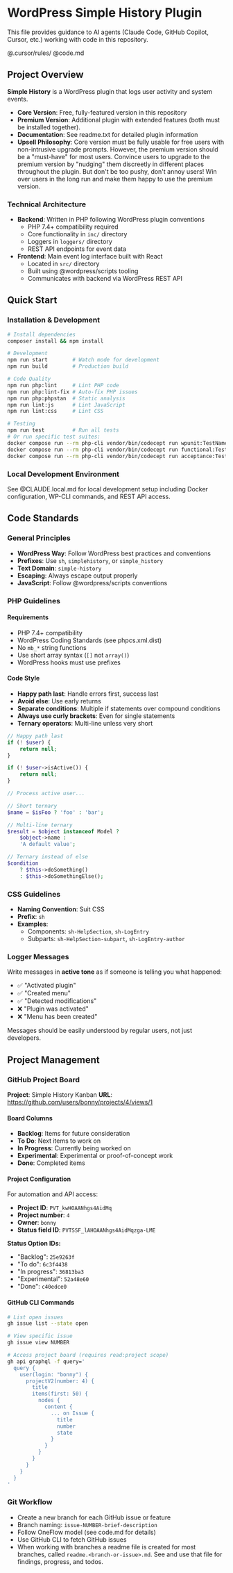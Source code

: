 # WordPress Simple History Plugin

This file provides guidance to AI agents (Claude Code, GitHub Copilot, Cursor, etc.) working with code in this repository.

@.cursor/rules/
@code.md

## Project Overview

**Simple History** is a WordPress plugin that logs user activity and system events.

-   **Core Version**: Free, fully-featured version in this repository
-   **Premium Version**: Additional plugin with extended features (both must be installed together).
-   **Documentation**: See readme.txt for detailed plugin information
-   **Upsell Philosophy**: Core version must be fully usable for free users with non-intrusive upgrade prompts. However, the premium version should be a "must-have" for most users. Convince users to upgrade to the premium version by "nudging" them discreetly in different places throughout the plugin. But don't be too pushy, don't annoy users! Win over users in the long run and make them happy to use the premium version.

### Technical Architecture

-   **Backend**: Written in PHP following WordPress plugin conventions
    -   PHP 7.4+ compatibility required
    -   Core functionality in `inc/` directory
    -   Loggers in `loggers/` directory
    -   REST API endpoints for event data
-   **Frontend**: Main event log interface built with React
    -   Located in `src/` directory
    -   Built using @wordpress/scripts tooling
    -   Communicates with backend via WordPress REST API

## Quick Start

### Installation & Development

```bash
# Install dependencies
composer install && npm install

# Development
npm run start        # Watch mode for development
npm run build        # Production build

# Code Quality
npm run php:lint     # Lint PHP code
npm run php:lint-fix # Auto-fix PHP issues
npm run php:phpstan  # Static analysis
npm run lint:js      # Lint JavaScript
npm run lint:css     # Lint CSS

# Testing
npm run test         # Run all tests
# Or run specific test suites:
docker compose run --rm php-cli vendor/bin/codecept run wpunit:TestName
docker compose run --rm php-cli vendor/bin/codecept run functional:TestName
docker compose run --rm php-cli vendor/bin/codecept run acceptance:TestName
```

### Local Development Environment

See @CLAUDE.local.md for local development setup including Docker configuration, WP-CLI commands, and REST API access.

## Code Standards

### General Principles

-   **WordPress Way**: Follow WordPress best practices and conventions
-   **Prefixes**: Use `sh`, `simplehistory`, or `simple_history`
-   **Text Domain**: `simple-history`
-   **Escaping**: Always escape output properly
-   **JavaScript**: Follow @wordpress/scripts conventions

### PHP Guidelines

#### Requirements

-   PHP 7.4+ compatibility
-   WordPress Coding Standards (see phpcs.xml.dist)
-   No `mb_*` string functions
-   Use short array syntax (`[]` not `array()`)
-   WordPress hooks must use prefixes

#### Code Style

-   **Happy path last**: Handle errors first, success last
-   **Avoid else**: Use early returns
-   **Separate conditions**: Multiple if statements over compound conditions
-   **Always use curly brackets**: Even for single statements
-   **Ternary operators**: Multi-line unless very short

```php
// Happy path last
if (! $user) {
    return null;
}

if (! $user->isActive()) {
    return null;
}

// Process active user...

// Short ternary
$name = $isFoo ? 'foo' : 'bar';

// Multi-line ternary
$result = $object instanceof Model ?
    $object->name :
    'A default value';

// Ternary instead of else
$condition
    ? $this->doSomething()
    : $this->doSomethingElse();
```

### CSS Guidelines

-   **Naming Convention**: Suit CSS
-   **Prefix**: `sh`
-   **Examples**:
    -   Components: `sh-HelpSection`, `sh-LogEntry`
    -   Subparts: `sh-HelpSection-subpart`, `sh-LogEntry-author`

### Logger Messages

Write messages in **active tone** as if someone is telling you what happened:

-   ✅ "Activated plugin"
-   ✅ "Created menu"
-   ✅ "Detected modifications"
-   ❌ "Plugin was activated"
-   ❌ "Menu has been created"

Messages should be easily understood by regular users, not just developers.

## Project Management

### GitHub Project Board

**Project**: Simple History Kanban
**URL**: https://github.com/users/bonny/projects/4/views/1

#### Board Columns

-   **Backlog**: Items for future consideration
-   **To Do**: Next items to work on
-   **In Progress**: Currently being worked on
-   **Experimental**: Experimental or proof-of-concept work
-   **Done**: Completed items

#### Project Configuration

For automation and API access:

- **Project ID**: `PVT_kwHOAANhgs4AidMq`
- **Project number**: `4`
- **Owner**: `bonny`
- **Status field ID**: `PVTSSF_lAHOAANhgs4AidMqzga-LME`

**Status Option IDs:**
- "Backlog": `25e9263f`
- "To do": `6c3f4438`
- "In progress": `36813ba3`
- "Experimental": `52a48e60`
- "Done": `c40edce0`

#### GitHub CLI Commands

```bash
# List open issues
gh issue list --state open

# View specific issue
gh issue view NUMBER

# Access project board (requires read:project scope)
gh api graphql -f query='
  query {
    user(login: "bonny") {
      projectV2(number: 4) {
        title
        items(first: 50) {
          nodes {
            content {
              ... on Issue {
                title
                number
                state
              }
            }
          }
        }
      }
    }
  }
'
```

### Git Workflow

-   Create a new branch for each GitHub issue or feature
-   Branch naming: `issue-NUMBER-brief-description`
-   Follow OneFlow model (see code.md for details)
-   Use GitHub CLI to fetch GitHub issues
-   When working with branches a readme file is created for most branches, called `readme.<branch-or-issue>.md`. See and use that file for findings, progress, and todos.

